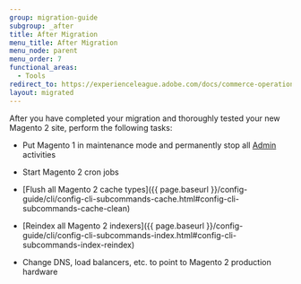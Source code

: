 ```yaml
---
group: migration-guide
subgroup: _after
title: After Migration
menu_title: After Migration
menu_node: parent
menu_order: 7
functional_areas:
  - Tools
redirect_to: https://experienceleague.adobe.com/docs/commerce-operations/tools/data-migration/migrate-data/post-migration.html
layout: migrated
---
```


After you have completed your migration and thoroughly tested your new Magento 2 site, perform the following tasks:

*  Put Magento 1 in maintenance mode and permanently stop all [Admin](https://glossary.magento.com/admin) activities

*  Start Magento 2 cron jobs

*  [Flush all Magento 2 cache types]({{ page.baseurl }}/config-guide/cli/config-cli-subcommands-cache.html#config-cli-subcommands-cache-clean)

*  [Reindex all Magento 2 indexers]({{ page.baseurl }}/config-guide/cli/config-cli-subcommands-index.html#config-cli-subcommands-index-reindex)

*  Change DNS, load balancers, etc. to point to Magento 2 production hardware
